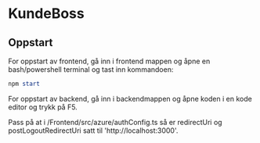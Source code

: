 # KundeBoss




## Oppstart
For oppstart av frontend, gå inn i frontend mappen og åpne en bash/powershell terminal og tast inn kommandoen:

```powershell
npm start
```

For oppstart av backend, gå inn i backendmappen og åpne koden i en kode editor og trykk på F5.

Pass på at i /Frontend/src/azure/authConfig.ts så er redirectUri og postLogoutRedirectUri satt til 'http://localhost:3000'.
